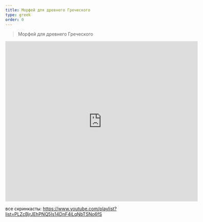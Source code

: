 ```yaml
---
title: Морфей для древнего Греческого
type: greek
order: 0
---
```


> Морфей для древнего Греческого


<iframe width="600" height="500" src="https://youtube.com/embed/Jcq7muNHbtM" allowfullscreen="allowfullscreen" frameborder="0"></iframe>

все скринкасты: https://www.youtube.com/playlist?list=PLZcBjrJEhPNQ5Is14DnF4iLqNbTSNo6fS
